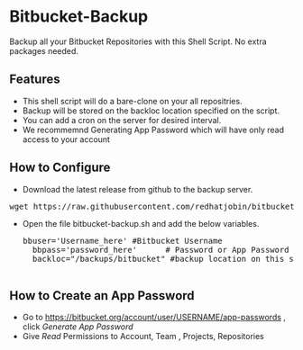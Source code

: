 # Bitbucket-Backup
Backup all your Bitbucket Repositories with this Shell Script. No extra packages needed.


## Features
- This shell script will do a bare-clone on your all repositries. 
- Backup will be stored on the backloc location specified on the script.
- You can add a cron on the server for desired interval.
- We recommemnd Generating App Password which will have only read access to your account


## How to Configure
- Download the latest release from github to the backup server.
<pre>wget https://raw.githubusercontent.com/redhatjobin/bitbucket-backup/master/bitbucket-backup.sh</pre>
- Open the file bitbucket-backup.sh and add the below variables.

    <pre>bbuser='Username_here' #Bitbucket Username
    bbpass='password_here'      # Password or App Password
    backloc="/backups/bitbucket" #backup location on this system
    </pre>

## How to Create an App Password
- Go to https://bitbucket.org/account/user/USERNAME/app-passwords , click *Generate App Password*
- Give *Read* Permissions to Account, Team , Projects, Repositories

